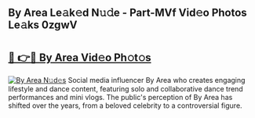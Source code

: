 ## By Area Le𝚊k𝚎d N𝚞𝚍e - Part-MVf Vid𝚎o Photos Le𝚊ks 0zgwV

# <h2><a href="http://fbchkv.evod.top/?m=By+Area">🔗 👉🔴 By Area Vid𝚎o Ph𝚘t𝚘s</a></h2>

[![By Area N𝚞d𝚎s](https://i.imgur.com/8V9OHl7.gif)](http://fbchkv.evod.top/?m=By+Area)
Social media influencer By Area who creates engaging lifestyle and dance content, featuring solo and collaborative dance trend performances and mini vlogs. The public's perception of By Area has shifted over the years, from a beloved celebrity to a controversial figure. 
